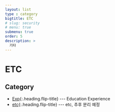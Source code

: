 ```yaml
---
layout: list
type : category
bigtitle: ETC
# slug: security
# menu: true
submenu: true
order: 5
description: >
  기타
---
```


# ETC

## Category

* [Exp]{:.heading.flip-title} --- Education Experience
* [etc]{:.heading.flip-title} --- etc, 추후 분리 예정

[Exp]: /experience/
[etc]: /exp-etc/